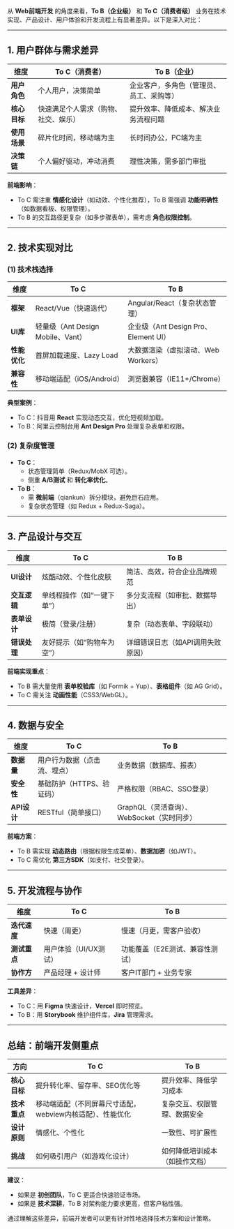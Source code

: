 
从 **Web前端开发** 的角度来看，**To B（企业级）** 和 **To C（消费者级）** 业务在技术实现、产品设计、用户体验和开发流程上有显著差异。以下是深入对比：

---

## **1. 用户群体与需求差异**
| **维度**       | **To C（消费者）**                          | **To B（企业）**                          |
|----------------|--------------------------------------------|------------------------------------------|
| **用户角色**    | 个人用户，决策简单                         | 企业客户，多角色（管理员、员工、采购等） |
| **核心目标**    | 快速满足个人需求（购物、社交、娱乐）       | 提升效率、降低成本、解决业务流程问题    |
| **使用场景**    | 碎片化时间，移动端为主                     | 长时间办公，PC端为主                     |
| **决策链**      | 个人偏好驱动，冲动消费                     | 理性决策，需多部门审批                   |

**前端影响**：  
- To C 需注重 **情感化设计**（如动效、个性化推荐），To B 需强调 **功能明确性**（如数据看板、权限管理）。  
- To B 的交互路径更复杂（如多步骤表单），需考虑 **角色权限控制**。

---

## **2. 技术实现对比**
### **(1) 技术栈选择**
| **维度**       | **To C**                                  | **To B**                                  |
|----------------|------------------------------------------|------------------------------------------|
| **框架**       | React/Vue（快速迭代）                    | Angular/React（复杂状态管理）            |
| **UI库**       | 轻量级（Ant Design Mobile、Vant）        | 企业级（Ant Design Pro、Element UI）     |
| **性能优化**   | 首屏加载速度、Lazy Load                  | 大数据渲染（虚拟滚动、Web Workers）      |
| **兼容性**     | 移动端适配（iOS/Android）                | 浏览器兼容（IE11+/Chrome）               |

**典型案例**：  
- To C：抖音用 **React** 实现动态交互，优化短视频加载。  
- To B：阿里云控制台用 **Ant Design Pro** 处理复杂表单和权限。

### **(2) 复杂度管理**
- **To C**：  
  - 状态管理简单（Redux/MobX 可选）。  
  - 侧重 **A/B测试** 和 **转化率优化**。  
- **To B**：  
  - 需 **微前端**（qiankun）拆分模块，避免巨石应用。  
  - 复杂状态管理（如 Redux + Redux-Saga）。  

---

## **3. 产品设计与交互**
| **维度**       | **To C**                                  | **To B**                                  |
|----------------|------------------------------------------|------------------------------------------|
| **UI设计**     | 炫酷动效、个性化皮肤                     | 简洁、高效，符合企业品牌规范             |
| **交互逻辑**   | 单线程操作（如“一键下单”）               | 多分支流程（如审批、数据导出）           |
| **表单设计**   | 极简（登录/注册）                        | 复杂（动态表单、字段联动）               |
| **错误处理**   | 友好提示（如“购物车为空”）               | 详细错误日志（如API调用失败原因）        |

**前端实现重点**：  
- To B 需大量使用 **表单校验库**（如 Formik + Yup）、**表格组件**（如 AG Grid）。  
- To C 需关注 **动画性能**（CSS3/WebGL）。

---

## **4. 数据与安全**
| **维度**       | **To C**                                  | **To B**                                  |
|----------------|------------------------------------------|------------------------------------------|
| **数据量**     | 用户行为数据（点击流、埋点）             | 业务数据（数据库、报表）                 |
| **安全性**     | 基础防护（HTTPS、验证码）                | 严格权限（RBAC、SSO登录）                |
| **API设计**    | RESTful（简单接口）                      | GraphQL（灵活查询）、WebSocket（实时同步）|

**前端方案**：  
- To B 需实现 **动态路由**（根据权限生成菜单）、**数据加密**（如JWT）。  
- To C 需优化 **第三方SDK**（如支付、社交登录）。

---

## **5. 开发流程与协作**
| **维度**       | **To C**                                  | **To B**                                  |
|----------------|------------------------------------------|------------------------------------------|
| **迭代速度**   | 快速（周更）                             | 慢速（月更，需客户验收）                 |
| **测试重点**   | 用户体验（UI/UX测试）                    | 功能覆盖（E2E测试、兼容性测试）          |
| **协作方**     | 产品经理 + 设计师                         | 客户IT部门 + 业务专家                    |

**工具差异**：  
- To C：用 **Figma** 快速设计，**Vercel** 即时预览。  
- To B：用 **Storybook** 维护组件库，**Jira** 管理需求。

---

## **总结：前端开发侧重点**
| **方向**       | **To C**                                  | **To B**                                  |
|----------------|------------------------------------------|------------------------------------------|
| **核心目标**   | 提升转化率、留存率、SEO优化等                       | 提升效率、降低学习成本                   |
| **技术重点**   | 移动端适配（不同屏幕尺寸适配，webview内核适配）、性能优化                     | 复杂交互、权限管理、数据安全             |
| **设计原则**   | 情感化、个性化                           | 一致性、可扩展性                        |
| **挑战**       | 如何吸引用户（如游戏化设计）             | 如何降低培训成本（如操作文档）           |

**建议**：  
- 如果是 **初创团队**，To C 更适合快速验证市场。  
- 如果是 **技术深耕**，To B 对架构能力要求更高，但客户粘性强。  

通过理解这些差异，前端开发者可以更有针对性地选择技术方案和设计策略。
